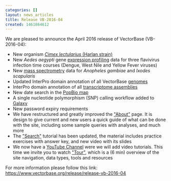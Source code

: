 ```yaml
---
categories: []
layout: news_articles
title: Release VB-2016-04
created: 1461864612
---
```

We are pleased to announce the April 2016 release of VectorBase (VB-2016-04):
<ul>
<li>New organism <a href="https://www.vectorbase.org/organisms/cimex-lectularius"><em>Cimex lectularius</em> (Harlan strain)</a></li>
<li>New <i>Aedes aegypti</i> gene <a href="https://www.vectorbase.org/expression-browser/">expression profiling</a> data for three flavivirus infection time courses (Dengue, West Nile and Yellow Fever viruses)</li>
<li>New <a href="https://www.vectorbase.org/proteomes">mass spectrometry</a> data for <i>Anopheles gambiae</i> and <i>Ixodes scapularis</i></li>
<li>Updated InterPro domain annotation of all VectorBase <a href="/genomes">genomes</a></li>
<li>InterPro domain annotation of all <a href="/annotated-transcriptomes">transcriptome assemblies</a></li>
<li>New date search in the <a href="https://www.vectorbase.org/popbio/map/?view=ir">PopBio map</a></li>
<li>A single nucleotide polymorphism (SNP) calling workflow added to <a href="https://www.vectorbase.org/galaxy">Galaxy</a></li>
<li>New password expiry requirements</li>
<li>We have restructured and greatly improved the <a href="/about">"About"</a> page. It is design to give current and new users a quick guide of what can be done with the site, including some sample queries with analyses, and much more</li>
<li>The <a href="https://www.vectorbase.org/tutorials/tools-and-resources-tutorials/search">"Search"</a> tutorial has been updated, the material includes practice exercises with answer key, and new video with its slides</li>
<li>We now have a <a href="https://www.youtube.com/channel/UCDETCh_tjrk3FtnftpEbANw?spfreload=5">YouTube Channel</a> were we will add video tutorials. This time we invite you to watch <a href="https://youtu.be/FazgLZY-QgY">"Tour"</a>, which is a (6 min) overview of the site navigation, data types, tools and resources</a></li>
</ul>

For more information please follow this link:
<a href="https://www.vectorbase.org/release/release-vb-2016-04">https://www.vectorbase.org/release/release-vb-2016-04</a>
